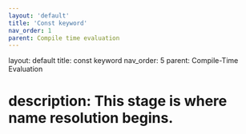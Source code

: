 ```yaml
---
layout: 'default'
title: 'Const keyword'
nav_order: 1
parent: Compile time evaluation
---
```



layout: default
title: const keyword
nav_order: 5
parent: Compile-Time Evaluation

# description: This stage is where name resolution begins.

